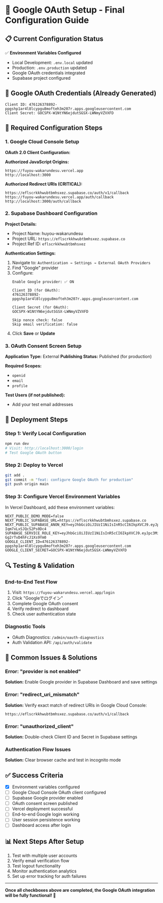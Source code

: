 # 🚀 Google OAuth Setup - Final Configuration Guide

## 📋 Current Configuration Status

✅ **Environment Variables Configured**
- Local Development: `.env.local` updated
- Production: `.env.production` updated
- Google OAuth credentials integrated
- Supabase project configured

## 🔑 Google OAuth Credentials (Already Generated)

```
Client ID: 476126378892-ppgshp1ar4l8lcypgu8mofteh3m207r.apps.googleusercontent.com
Client Secret: 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
```

## 🎯 Required Configuration Steps

### 1. Google Cloud Console Setup

**OAuth 2.0 Client Configuration:**

**Authorized JavaScript Origins:**
```
https://fuyou-wakarundesu.vercel.app
http://localhost:3000
```

**Authorized Redirect URIs (CRITICAL):**
```
https://eflscrkkhwubtbmhsxez.supabase.co/auth/v1/callback
https://fuyou-wakarundesu.vercel.app/auth/callback
http://localhost:3000/auth/callback
```

### 2. Supabase Dashboard Configuration

**Project Details:**
- Project Name: huyou-wakarundesu  
- Project URL: `https://eflscrkkhwubtbmhsxez.supabase.co`
- Project Ref ID: `eflscrkkhwubtbmhsxez`

**Authentication Settings:**
1. Navigate to: `Authentication → Settings → External OAuth Providers`
2. Find "Google" provider
3. Configure:
   ```
   Enable Google provider: ✅ ON
   
   Client ID (for OAuth):
   476126378892-ppgshp1ar4l8lcypgu8mofteh3m207r.apps.googleusercontent.com
   
   Client Secret (for OAuth):
   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
   
   Skip nonce check: false
   Skip email verification: false
   ```
4. Click **Save** or **Update**

### 3. OAuth Consent Screen Setup

**Application Type:** External
**Publishing Status:** Published (for production)

**Required Scopes:**
- `openid`
- `email` 
- `profile`

**Test Users (if not published):**
- Add your test email addresses

## 🚀 Deployment Steps

### Step 1: Verify Local Configuration
```bash
npm run dev
# Visit: http://localhost:3000/login
# Test Google OAuth button
```

### Step 2: Deploy to Vercel
```bash
git add .
git commit -m "feat: configure Google OAuth for production"
git push origin main
```

### Step 3: Configure Vercel Environment Variables

In Vercel Dashboard, add these environment variables:

```
NEXT_PUBLIC_DEMO_MODE=false
NEXT_PUBLIC_SUPABASE_URL=https://eflscrkkhwubtbmhsxez.supabase.co
NEXT_PUBLIC_SUPABASE_ANON_KEY=eyJhbGciOiJIUzI1NiIsInR5cCI6IkpXVCJ9.eyJpc3MiOiJzdXBhYmFzZSIsInJlZiI6ImVmbHNjcmtraHd1YnRibWhzeGV6Iiwicm9sZSI6ImFub24iLCJpYXQiOjE3Mzg1NzA2MTAsImV4cCI6MjA1NDE0NjYxMH0.p4JfG4e7B6zJbZ2M8BoKOZe-Iqm7xLxSJQcS2Ps0Dc4
SUPABASE_SERVICE_ROLE_KEY=eyJhbGciOiJIUzI1NiIsInR5cCI6IkpXVCJ9.eyJpc3MiOiJzdXBhYmFzZSIsInJlZiI6ImVmbHNjcmtraHd1YnRibWhzeGV6Iiwicm9sZSI6InNlcnZpY2Vfcm9sZSIsImlhdCI6MTczODU3MDYxMCwiZXhwIjoyMDU0MTQ2NjEwfQ.kQ3N9H7r5sE8WzA6mBpnKZs-Gg2rTvD4hFcJ1Xs9Ym0
GOOGLE_CLIENT_ID=476126378892-ppgshp1ar4l8lcypgu8mofteh3m207r.apps.googleusercontent.com
GOOGLE_CLIENT_SECRET=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
```

## 🔍 Testing & Validation

### End-to-End Test Flow
1. Visit: `https://fuyou-wakarundesu.vercel.app/login`
2. Click "Googleでログイン"
3. Complete Google OAuth consent
4. Verify redirect to dashboard
5. Check user authentication state

### Diagnostic Tools
- OAuth Diagnostics: `/admin/oauth-diagnostics`
- Auth Validation API: `/api/auth/validate`

## 🚨 Common Issues & Solutions

### Error: "provider is not enabled"
**Solution:** Enable Google provider in Supabase Dashboard and save settings

### Error: "redirect_uri_mismatch"  
**Solution:** Verify exact match of redirect URIs in Google Cloud Console:
```
https://eflscrkkhwubtbmhsxez.supabase.co/auth/v1/callback
```

### Error: "unauthorized_client"
**Solution:** Double-check Client ID and Secret in Supabase settings

### Authentication Flow Issues
**Solution:** Clear browser cache and test in incognito mode

## ✅ Success Criteria

- [x] Environment variables configured
- [ ] Google Cloud Console OAuth client configured
- [ ] Supabase Google provider enabled  
- [ ] OAuth consent screen published
- [ ] Vercel deployment successful
- [ ] End-to-end Google login working
- [ ] User session persistence working
- [ ] Dashboard access after login

## 📊 Next Steps After Setup

1. Test with multiple user accounts
2. Verify email verification flow
3. Test logout functionality
4. Monitor authentication analytics
5. Set up error tracking for auth failures

---

**Once all checkboxes above are completed, the Google OAuth integration will be fully functional! 🎉**